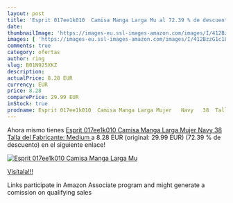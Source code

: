 ```yaml
---
layout: post
title: 'Esprit 017ee1k010  Camisa Manga Larga Mu al 72.39 % de descuento'
date: 
thumbnailImage: 'https://images-eu.ssl-images-amazon.com/images/I/412BzzG1c1L._SL200_.jpg'
images: [ 'https://images-eu.ssl-images-amazon.com/images/I/412BzzG1c1L._SL200_.jpg' ]
comments: true
category: ofertas
author: ring
slug: B01N925XKZ
description:
actualPrice: 8.28 EUR
currency: EUR
price: 8.28
comparePrice: 29.99 EUR
inStock: true
prodname: Esprit 017ee1k010  Camisa Manga Larga Mujer   Navy   38  Talla del Fabricante: Medium 
---
```


Ahora mismo tienes [Esprit 017ee1k010  Camisa Manga Larga Mujer   Navy   38  Talla del Fabricante: Medium ](https://www.amazon.es/dp/B01N925XKZ/?tag=tolees-21) a 8.28 EUR (original: 29.99 EUR) (72.39 %  de descuento) en el siguiente enlace!

[![Esprit 017ee1k010  Camisa Manga Larga Mu](https://images-eu.ssl-images-amazon.com/images/I/412BzzG1c1L._SL200_.jpg)](https://www.amazon.es/dp/B01N925XKZ/?tag=tolees-21)

[Visítala!!!](https://www.amazon.es/dp/B01N925XKZ/?tag=tolees-21)

Links participate in Amazon Associate program and might generate a comission on qualifying sales
